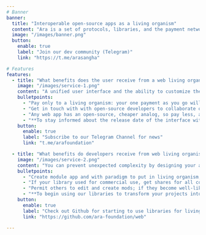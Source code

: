 ```yaml
---
# Banner
banner:
  title: "Interoperable open-source apps as a living organism"
  content: "Ara is a set of protocols, libraries, and the payment network aiming to turn chaotic, underperforming open-source into the driving force of the Web."
  image: "/images/banner.png"
  button:
    enable: true
    label: "Join our dev community (Telegram)"
    link: "https://t.me/arasangha"

# Features
features:
  - title: "What benefits does the user receive from a web living organism?"
    image: "/images/service-1.png"
    content: "A unified user interface and the ability to customize the web apps you use with the Agents and Bots on your browser are just two examples of the new benefits Ara offers for technologies that were previously unattainable. Furthermore:"
    bulletpoints:
      - "Pay only to a living organism: your one payment as you go will be distributed worldwide."
      - "Get in touch with with open-source developers to collaborate on app development"
      - "Any web app has an open-source, cheaper analog, so pay less, and Ara distributes them to all contributors"
      - "**To stay informed about the release date of the interface with the open-source apps hub, join our telegram news channel.**"
    button:
      enable: true
      label: "Subscribe to our Telegram Channel for news"
      link: "t.me/arafoundation"

  - title: "What benefits do developers receive from web living organisms?"
    image: "/images/service-2.png"
    content: "You can prevent unexpected complexity by designing your app to be a part of the living organism. Concentrate on your goals and use other people's instruments for other purposes. Furthermore:"
    bulletpoints:
      - "Create module app and with paradigm to put in living organism, you make it as a better design choices."
      - "If your library used for commercial use, get shares for all contributors of the code."
      - "Permit others to edit and create mods; if they become well-liked, you will also receive your shares."
      - "**To begin using our libraries to transform your projects into a plugin-n-play architecture, see our GitHub**"
    button:
      enable: true
      label: "Check out Github for starting to use libraries for living organism."
      link: "https://github.com/ara-foundation/web"

---
```

